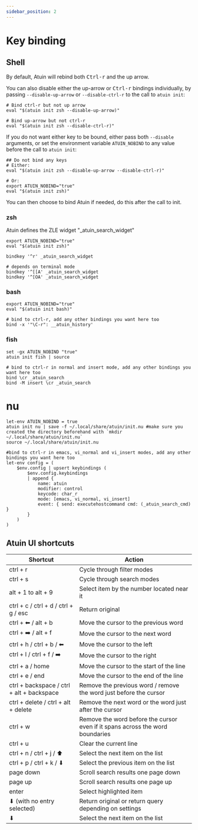```yaml
---
sidebar_position: 2
---
```


# Key binding

## Shell

By default, Atuin will rebind both <kbd>Ctrl-r</kbd> and the up arrow.

You can also disable either the up-arrow or <kbd>Ctrl-r</kbd> bindings individually, by passing
`--disable-up-arrow` or `--disable-ctrl-r` to the call to `atuin init`:

```
# Bind ctrl-r but not up arrow
eval "$(atuin init zsh --disable-up-arrow)"

# Bind up-arrow but not ctrl-r
eval "$(atuin init zsh --disable-ctrl-r)"
```

If you do not want either key to be bound, either pass both `--disable` arguments, or set the
environment variable `ATUIN_NOBIND` to any value before the call to `atuin init`:

```
## Do not bind any keys
# Either:
eval "$(atuin init zsh --disable-up-arrow --disable-ctrl-r)"

# Or:
export ATUIN_NOBIND="true"
eval "$(atuin init zsh)"
```

You can then choose to bind Atuin if needed, do this after the call to init.

### zsh

Atuin defines the ZLE widget "\_atuin_search_widget"

```
export ATUIN_NOBIND="true"
eval "$(atuin init zsh)"

bindkey '^r' _atuin_search_widget

# depends on terminal mode
bindkey '^[[A' _atuin_search_widget
bindkey '^[OA' _atuin_search_widget
```

### bash

```
export ATUIN_NOBIND="true"
eval "$(atuin init bash)"

# bind to ctrl-r, add any other bindings you want here too
bind -x '"\C-r": __atuin_history'
```

### fish

```
set -gx ATUIN_NOBIND "true"
atuin init fish | source

# bind to ctrl-r in normal and insert mode, add any other bindings you want here too
bind \cr _atuin_search
bind -M insert \cr _atuin_search
```

# nu

```
let-env ATUIN_NOBIND = true
atuin init nu | save -f ~/.local/share/atuin/init.nu #make sure you created the directory beforehand with `mkdir ~/.local/share/atuin/init.nu`
source ~/.local/share/atuin/init.nu

#bind to ctrl-r in emacs, vi_normal and vi_insert modes, add any other bindings you want here too
let-env config = (
    $env.config | upsert keybindings (
        $env.config.keybindings
        | append {
            name: atuin
            modifier: control
            keycode: char_r
            mode: [emacs, vi_normal, vi_insert]
            event: { send: executehostcommand cmd: (_atuin_search_cmd) }
        }
    )
)
```


## Atuin UI shortcuts

| Shortcut                                  | Action                                                                        |
| ----------------------------------------- | ----------------------------------------------------------------------------- |
| ctrl + r                                  | Cycle through filter modes                                                    |
| ctrl + s                                  | Cycle through search modes                                                    |
| alt + 1 to alt + 9                        | Select item by the number located near it                                     |
| ctrl + c / ctrl + d / ctrl + g / esc      | Return original                                                               |
| ctrl + ⬅︎ / alt + b                       | Move the cursor to the previous word                                          |
| ctrl + ➡️ / alt + f                       | Move the cursor to the next word                                              |
| ctrl + h / ctrl + b / ⬅︎                  | Move the cursor to the left                                                   |
| ctrl + l / ctrl + f / ➡️                  | Move the cursor to the right                                                  |
| ctrl + a / home                           | Move the cursor to the start of the line                                      |
| ctrl + e / end                            | Move the cursor to the end of the line                                        |
| ctrl + backspace / ctrl + alt + backspace | Remove the previous word / remove the word just before the cursor             |
| ctrl + delete / ctrl + alt + delete       | Remove the next word or the word just after the cursor                        |
| ctrl + w                                  | Remove the word before the cursor even if it spans across the word boundaries |
| ctrl + u                                  | Clear the current line                                                        |
| ctrl + n / ctrl + j / ⬆                  | Select the next item on the list                                              |
| ctrl + p / ctrl + k / ⬇                  | Select the previous item on the list                                          |
| page down                                 | Scroll search results one page down                                           |
| page up                                   | Scroll search results one page up                                             |
| enter                                     | Select highlighted item                                                       |
| ⬇ (with no entry selected)               | Return original or return query depending on settings                         |
| ⬇                                        | Select the next item on the list                                              |

